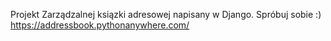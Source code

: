 Projekt Zarządzalnej ksiązki adresowej napisany w Django. 
Spróbuj sobie :)
https://addressbook.pythonanywhere.com/
